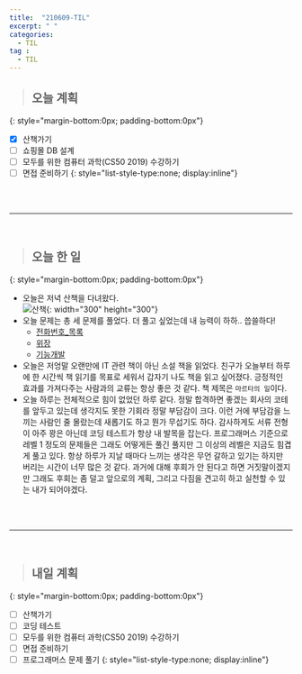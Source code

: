 ```yaml
---
title:  "210609-TIL"
excerpt: " "
categories: 
  - TIL
tag : 
  - TIL
---
```



> ## 오늘 계획
{: style="margin-bottom:0px; padding-bottom:0px"}

- [X] 산책가기
- [ ] 쇼핑몰 DB 설계
- [ ] 모두를 위한 컴퓨터 과학(CS50 2019) 수강하기
- [ ] 면접 준비하기
{: style="list-style-type:none; display:inline"}

<br><br>

-----------------------

<br>

> ## 오늘 한 일
{: style="margin-bottom:0px; padding-bottom:0px"}


- 오늘은 저녁 산책을 다녀왔다. <br> ![산책](https://user-images.githubusercontent.com/70805241/121398688-93f96200-c990-11eb-86e3-18962ac022fa.png){: width="300" height="300"}
- 오늘 문제는 총 세 문제를 풀었다. 더 풀고 싶었는데 내 능력이 하하.. 씁쓸하다!
    - [전화번호_목록](https://techhan.github.io/algorithm/programmers-53/)
    - [위장](https://techhan.github.io/algorithm/programmers-54/)
    - [기능개발](https://techhan.github.io/algorithm/programmers-55/)
- 오늘은 저엉말 오랜만에 IT 관련 책이 아닌 소설 책을 읽었다. 친구가 오늘부터 하루에 한 시간씩 책 읽기를 목표로 세워서 갑자기 나도 책을 읽고 싶어졌다. 긍정적인 효과를 가져다주는 사람과의 교류는 항상 좋은 것 같다. 책 제목은 `마르타의 일`이다.
- 오늘 하루는 전체적으로 힘이 없었던 하루 같다. 정말 합격하면 좋겠는 회사의 코테를 앞두고 있는데 생각지도 못한 기회라 정말 부담감이 크다. 이런 거에 부담감을 느끼는 사람인 줄 몰랐는데 새롭기도 하고 뭔가 무섭기도 하다. 감사하게도 서류 전형이 아주 꽝은 아닌데 코딩 테스트가 항상 내 발목을 잡는다. 프로그래머스 기준으로 레벨 1 정도의 문제들은 그래도 어떻게든 풀긴 풀지만 그 이상의 레벨은 지금도 힘겹게 풀고 있다. 항상 하루가 지날 때마다 느끼는 생각은 무언 갈하고 있기는 하지만 버리는 시간이 너무 많은 것 같다. 과거에 대해 후회가 안 된다고 하면 거짓말이겠지만 그래도 후회는 좀 덜고 앞으로의 계획, 그리고 다짐을 견고히 하고 실천할 수 있는 내가 되어야겠다.


<br><br>

---------

<br>

> ## 내일 계획
{: style="margin-bottom:0px; padding-bottom:0px"}


- [ ] 산책가기
- [ ] 코딩 테스트
- [ ] 모두를 위한 컴퓨터 과학(CS50 2019) 수강하기
- [ ] 면접 준비하기
- [ ] 프로그래머스 문제 풀기
{: style="list-style-type:none; display:inline"}